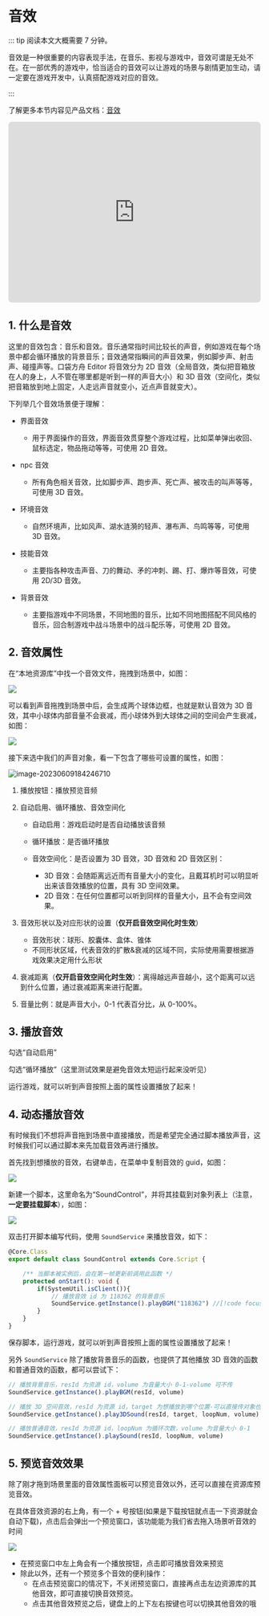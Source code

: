 # 音效

::: tip 阅读本文大概需要 7 分钟。

音效是一种很重要的内容表现手法，在音乐、影视与游戏中，音效可谓是无处不在。在一部优秀的游戏中，恰当适合的音效可以让游戏的场景与剧情更加生动，请一定要在游戏开发中，认真搭配游戏对应的音效。

:::

了解更多本节内容见产品文档：[音效](https://docs.ark.online/GameplayObjects/SoundEffect.html)

<iframe sandbox="allow-scripts allow-downloads allow-same-origin allow-popups allow-presentation allow-forms" frameborder="0" draggable="false" allowfullscreen="" allow="encrypted-media;" referrerpolicy="" aha-samesite="" class="iframe-loaded" src=" https://player.bilibili.com/player.html?aid=778363922&bvid=BV17y4y197Ee&cid=978207053&page=1" style="border-radius: 7px; width: 100%; height: 360px;"></iframe>

## 1. 什么是音效

这里的音效包含：音乐和音效。音乐通常指时间比较长的声音，例如游戏在每个场景中都会循环播放的背景音乐；音效通常指瞬间的声音效果，例如脚步声、射击声、碰撞声等。口袋方舟 Editor 将音效分为 2D 音效（全局音效，类似把音箱放在人的身上，人不管在哪里都是听到一样的声音大小）和 3D 音效（空间化，类似把音箱放到地上固定，人走远声音就变小，近点声音就变大）。

下列举几个音效场景便于理解：

- 界面音效

  - 用于界面操作的音效，界面音效贯穿整个游戏过程，比如菜单弹出收回、鼠标选定，物品拖动等等，可使用 2D 音效。
- npc 音效

  - 所有角色相关音效，比如脚步声、跑步声、死亡声、被攻击的叫声等等，可使用 3D 音效。
- 环境音效

  - 自然环境声，比如风声、湖水涟漪的轻声、瀑布声、鸟鸣等等，可使用 3D 音效。
- 技能音效

  - 主要指各种攻击声音、刀的舞动、矛的冲刺、踢、打、爆炸等音效，可使用 2D/3D 音效。
- 背景音效

  - 主要指游戏中不同场景，不同地图的音乐，比如不同地图搭配不同风格的音乐，回合制游戏中战斗场景中的战斗配乐等，可使用 2D 音效。

## 2. 音效属性

在“本地资源库”中找一个音效文件，拖拽到场景中，如图：

![](https://wstatic-a1.233leyuan.com/productdocs/static/boxcn3qbXeO0Z0CpygabAfPASAS.png)

可以看到声音拖拽到场景中后，会生成两个球体边框，也就是默认音效为 3D 音效，其中小球体内部音量不会衰减，而小球体外到大球体之间的空间会产生衰减，如图：

![](https://wstatic-a1.233leyuan.com/productdocs/static/boxcnqBbEAcJKtjMQWRBBg7k9rb.png)

接下来选中我们的声音对象，看一下包含了哪些可设置的属性，如图：

![image-20230609184246710](https://arkimg.ark.online/image-20230609184246710.webp)

1. 播放按钮：播放预览音频

2. 自动启用、循环播放、音效空间化

   * 自动启用：游戏启动时是否自动播放该音频

   * 循环播放：是否循环播放
   * 音效空间化：是否设置为 3D 音效，3D 音效和 2D 音效区别：
     * 3D 音效：会随距离远近而有音量大小的变化，且戴耳机时可以明显听出来该音效播放的位置，具有 3D 空间效果。
     * 2D 音效：在任何位置都可以听到同样的音量大小，且不会有空间效果。

3. 音效形状以及对应形状的设置（**仅开启音效空间化时生效**）
   * 音效形状：球形、胶囊体、盒体、锥体
   * 不同形状区域，代表音效的扩散&衰减的区域不同，实际使用需要根据游戏效果决定用什么形状
4. 衰减距离（**仅开启音效空间化时生效**）：离得越远声音越小，这个距离可以远到什么位置，通过衰减距离来进行配置。
5. 音量比例：就是声音大小，0-1 代表百分比，从 0-100%。

## 3. 播放音效

勾选“自动启用”

勾选“循环播放”（这里测试效果是避免音效太短运行起来没听见）

运行游戏，就可以听到声音按照上面的属性设置播放了起来！

## 4. 动态播放音效

有时候我们不想将声音拖到场景中直接播放，而是希望完全通过脚本播放声音，这时候我们可以通过脚本来先加载音效再进行播放。

首先找到想播放的音效，右键单击，在菜单中复制音效的 guid，如图：

![](https://wstatic-a1.233leyuan.com/productdocs/static/boxcntyRF0TVsKoI9wFrjOfmyOb.png)

新建一个脚本，这里命名为“SoundControl”，并将其挂载到对象列表上（注意，**一定要挂载脚本**），如图：

![](https://wstatic-a1.233leyuan.com/productdocs/static/boxcnECrxU0NJCZc644WaZG6lag.png)

双击打开脚本编写代码，使用 `SoundService` 来播放音效，如下：

```ts
@Core.Class
export default class SoundControl extends Core.Script {

    /** 当脚本被实例后，会在第一帧更新前调用此函数 */
    protected onStart(): void {
        if(SystemUtil.isClient()){
            // 播放音效 id 为 118362 的背景音乐
            SoundService.getInstance().playBGM("118362") //[!code focus]
        }
    }
}
```

保存脚本，运行游戏，就可以听到声音按照上面的属性设置播放了起来！

另外 `SoundService` 除了播放背景音乐的函数，也提供了其他播放 3D 音效的函数和普通音效的函数，都可以尝试下：

```typescript
// 播放背景音乐，resId 为资源 id，volume 为音量大小 0-1-volume 可不传
SoundService.getInstance().playBGM(resId, volume)

// 播放 3D 空间音效，resId 为资源 id，target 为想播放到哪个位置-可以直接传对象也可以传坐标，loopNum 为循环次数，volume 为音量大小 0-1
SoundService.getInstance().play3DSound(resId, target, loopNum, volume)

// 播放普通音效，resId 为资源 id，loopNum 为循环次数，volume 为音量大小 0-1
SoundService.getInstance().playSound(resId, loopNum, volume)
```



## 5. 预览音效效果

除了刚才拖到场景里面的音效属性面板可以预览音效以外，还可以直接在资源库预览音效。

在具体音效资源的右上角，有一个 + 号按钮(如果是下载按钮就点击一下资源就会自动下载)，点击后会弹出一个预览窗口，该功能能为我们省去拖入场景听音效的时间

![](https://wstatic-a1.233leyuan.com/productdocs/static/boxcnXKXIXwzoxi0O2lgruRGRDe.gif)

* 在预览窗口中左上角会有一个播放按钮，点击即可播放音效来预览
* 除此以外，还有一个预览多个音效的便利操作：
  * 在点击预览窗口的情况下，不关闭预览窗口，直接再点击左边资源库的其他音效，即可直接切换音效预览。
  * 点击其他音效预览之后，键盘上的上下左右按键也可以切换其他音效的哦